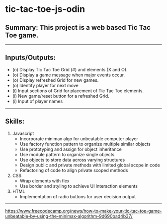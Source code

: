 # tic-tac-toe-js-odin

## Summary: This project is a web based Tic Tac Toe game.

---

## Inputs/Outputs:
- (o) Display Tic Tac Toe Grid (#) and elements (X and O).
- (o) Display a game message when major events occur.
- (o) Display refreshed Grid for new games.
- (o) Identify player for next move
- (i) Input sections of Grid for placement of Tic Tac Toe elements.
- (i) New game/reset button for a refreshed Grid.
- (i) Input of player names

---

## Skills:
1. Javascript
    - Incorporate minimax algo for unbeatable computer player
    - Use factory function pattern to organize multiple similar objects
    - Use prototyping and assign for object inheritance
    - Use module pattern to organize single objects
    - Use objects to store data across varying structures
    - Design public and private methods with limited global scope in code
    - Refactoring of code to align private scoped methods
2. CSS
    - Wrap elements with flex
    - Use border and styling to achieve UI interaction elements
3. HTML
    - Implementation of radio buttons for user decision output


---
https://www.freecodecamp.org/news/how-to-make-your-tic-tac-toe-game-unbeatable-by-using-the-minimax-algorithm-9d690bad4b37/


